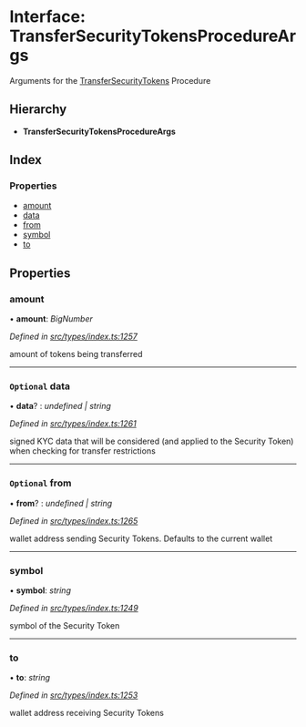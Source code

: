 # Interface: TransferSecurityTokensProcedureArgs

Arguments for the [TransferSecurityTokens](../enums/_types_index_.proceduretype.md#transfersecuritytokens) Procedure

## Hierarchy

* **TransferSecurityTokensProcedureArgs**

## Index

### Properties

* [amount](_types_index_.transfersecuritytokensprocedureargs.md#amount)
* [data](_types_index_.transfersecuritytokensprocedureargs.md#optional-data)
* [from](_types_index_.transfersecuritytokensprocedureargs.md#optional-from)
* [symbol](_types_index_.transfersecuritytokensprocedureargs.md#symbol)
* [to](_types_index_.transfersecuritytokensprocedureargs.md#to)

## Properties

###  amount

• **amount**: *BigNumber*

*Defined in [src/types/index.ts:1257](https://github.com/PolymathNetwork/polymath-sdk/blob/ade5412/src/types/index.ts#L1257)*

amount of tokens being transferred

___

### `Optional` data

• **data**? : *undefined | string*

*Defined in [src/types/index.ts:1261](https://github.com/PolymathNetwork/polymath-sdk/blob/ade5412/src/types/index.ts#L1261)*

signed KYC data that will be considered (and applied to the Security Token) when checking for transfer restrictions

___

### `Optional` from

• **from**? : *undefined | string*

*Defined in [src/types/index.ts:1265](https://github.com/PolymathNetwork/polymath-sdk/blob/ade5412/src/types/index.ts#L1265)*

wallet address sending Security Tokens. Defaults to the current wallet

___

###  symbol

• **symbol**: *string*

*Defined in [src/types/index.ts:1249](https://github.com/PolymathNetwork/polymath-sdk/blob/ade5412/src/types/index.ts#L1249)*

symbol of the Security Token

___

###  to

• **to**: *string*

*Defined in [src/types/index.ts:1253](https://github.com/PolymathNetwork/polymath-sdk/blob/ade5412/src/types/index.ts#L1253)*

wallet address receiving Security Tokens
